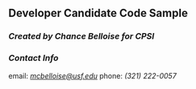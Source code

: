 ## **Developer Candidate Code Sample**
### *Created by Chance Belloise for CPSI*

### _**Contact Info**_
email: *mcbelloise@usf.edu*
phone: *(321) 222-0057*